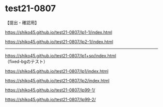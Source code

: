 # test21-0807

【提出・確認用】

https://shiko45.github.io/test21-0807/lp1-1/index.html

https://shiko45.github.io/test21-0807/lp2-1/index.html

---

https://shiko45.github.io/test21-0807/lp1+sp/index.html （fixed-bgのテスト）

https://shiko45.github.io/test21-0807/lp1/index.html

https://shiko45.github.io/test21-0807/lp2/index.html

https://shiko45.github.io/test21-0807/lp99-1/

https://shiko45.github.io/test21-0807/lp99-2/
